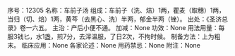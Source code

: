 序号：12305
名称：车前子汤
组成：车前子（洗、焙）1两，瞿麦（取穗）1两，当归（切、焙）1两，黄芩（去黑心、洗）半两，郁金半两（锉）。
出处：《圣济总录》卷一六五。
主治：产后小便不通。
加减：None
功效：None
用法用量：每服3钱匕，水1盏，煎7分，去滓温服，了日2次，不拘时候。
制备方法：上为粗末。
临床应用：None
各家论述：None
用药禁忌：None
附注：None
